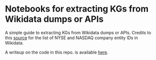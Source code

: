 # Notebooks for extracting KGs from Wikidata dumps or APIs

A simple guide to extracting KGs from Wikidata dumps or APIs.
Credits to this [source][1] for the list of NYSE and NASDAQ company entity IDs in Wikidata.

A writeup on the code in this repo. is available [here][2].

[1]:    https://github.com/fulifeng/Temporal_Relational_Stock_Ranking
[2]:    https://quaintitative.com/extract_process_wikidata/